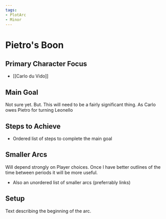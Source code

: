 ```yaml
---
tags:
- PlotArc
- Minor
---
```


# Pietro's Boon
## Primary Character Focus
- [[Carlo du Vido]]

## Main Goal
Not sure yet. But. This will need to be a fairly significant thing. As Carlo owes Pietro for turning Leonello

## Steps to Achieve
 - Ordered list of steps to complete the main goal

## Smaller Arcs
Will depend strongly on Player choices.  Once I have better outlines of the time between periods it will be more useful.

- Also an unordered list of smaller arcs (preferrably links)

## Setup
Text describing the beginning of the arc. 

